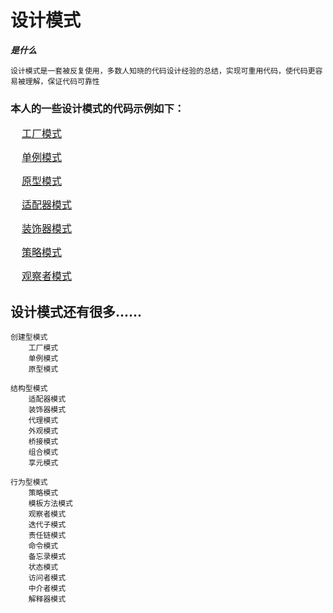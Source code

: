 # 设计模式

***是什么***

    设计模式是一套被反复使用，多数人知晓的代码设计经验的总结，实现可重用代码，使代码更容易被理解，保证代码可靠性
    
### 本人的一些设计模式的代码示例如下：
	
<font size = 3>&nbsp;&nbsp;&nbsp;&nbsp;[工厂模式](https://github.com/zexiangzhang/Java-Base/tree/main/code_example/src/main/java/zzx/java/base/designPatterns/factory)<br/></font>
        
<font size = 3>&nbsp;&nbsp;&nbsp;&nbsp;[单例模式](https://github.com/zexiangzhang/Java-Base/tree/main/code_example/src/main/java/zzx/java/base/designPatterns/singleton)<br/></font>
        
<font size = 3>&nbsp;&nbsp;&nbsp;&nbsp;[原型模式](https://github.com/zexiangzhang/Java-Base/tree/main/code_example/src/main/java/zzx/java/base/designPatterns/prototype)<br/></font>
    
<font size = 3>&nbsp;&nbsp;&nbsp;&nbsp;[适配器模式](https://github.com/zexiangzhang/Java-Base/tree/main/code_example/src/main/java/zzx/java/base/designPatterns/adapter)<br/></font>
        
<font size = 3>&nbsp;&nbsp;&nbsp;&nbsp;[装饰器模式](https://github.com/zexiangzhang/Java-Base/tree/main/code_example/src/main/java/zzx/java/base/designPatterns/decorator)<br/></font>
    
<font size = 3>&nbsp;&nbsp;&nbsp;&nbsp;[策略模式](https://github.com/zexiangzhang/Java-Base/tree/main/code_example/src/main/java/zzx/java/base/designPatterns/strategy)<br/></font>
        
<font size = 3>&nbsp;&nbsp;&nbsp;&nbsp;[观察者模式](https://github.com/zexiangzhang/Java-Base/tree/main/code_example/src/main/java/zzx/java/base/designPatterns/observerModel)<br/></font>

## 设计模式还有很多......
    创建型模式
	    工厂模式
        单例模式
        原型模式
    
    结构型模式
        适配器模式
        装饰器模式
        代理模式
        外观模式
        桥接模式
        组合模式
        享元模式
	
    行为型模式
        策略模式
        模板方法模式
        观察者模式
        迭代子模式
        责任链模式
        命令模式
        备忘录模式
        状态模式
        访问者模式
        中介者模式
        解释器模式